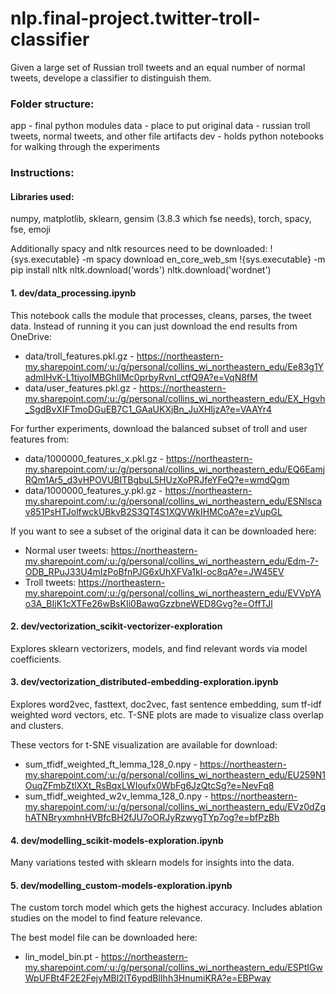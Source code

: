 # nlp.final-project.twitter-troll-classifier

Given a large set of Russian troll tweets and an equal number of normal tweets, develope a classifier to distinguish them.


### Folder structure:

app - final python modules
data - place to put original data - russian troll tweets, normal tweets, and other file artifacts
dev - holds python notebooks for walking through the experiments


### Instructions:

#### Libraries used:
numpy, matplotlib, sklearn, gensim (3.8.3 which fse needs), torch, spacy, fse, emoji

Additionally spacy and nltk resources need to be downloaded:
!{sys.executable} -m spacy download en_core_web_sm
!{sys.executable} -m pip install nltk
nltk.download('words')
nltk.download('wordnet')


#### 1. dev/data_processing.ipynb
This notebook calls the module that processes, cleans, parses, the tweet data. Instead of running it
you can just download the end results from OneDrive:

- data/troll_features.pkl.gz - https://northeastern-my.sharepoint.com/:u:/g/personal/collins_wi_northeastern_edu/Ee83g1YadmlHvK-L1tiyoIMBGhlIMc0prbyRvnl_ctfQ9A?e=VqN8fM 
- data/user_features.pkl.gz - https://northeastern-my.sharepoint.com/:u:/g/personal/collins_wi_northeastern_edu/EX_Hgvh_SgdBvXIFTmoDGuEB7C1_GAaUKXjBn_JuXHIjzA?e=VAAYr4


For further experiments, download the balanced subset of troll and user features from:
- data/1000000_features_x.pkl.gz -  https://northeastern-my.sharepoint.com/:u:/g/personal/collins_wi_northeastern_edu/EQ6EamjRQm1Ar5_d3vHPOVUBITBgbuL5HUzXoPRJfeYFeQ?e=wmdQgm
- data/1000000_features_y.pkl.gz - https://northeastern-my.sharepoint.com/:u:/g/personal/collins_wi_northeastern_edu/ESNlscav851PsHTJolfwckUBkvB2S3QT4S1XQVWkIHMCoA?e=zVupGL


If you want to see a subset of the original data it can be downloaded here:

- Normal user tweets: https://northeastern-my.sharepoint.com/:u:/g/personal/collins_wi_northeastern_edu/Edm-7-ODB_RPuJ33U4mIzPoBfnPJG6xUhXFVa1kI-oc8qA?e=JW45EV
- Troll tweets: https://northeastern-my.sharepoint.com/:u:/g/personal/collins_wi_northeastern_edu/EVVpYAo3A_BIjK1cXTFe26wBsKIi0BawqGzzbneWED8Gvg?e=OffTJl


#### 2. dev/vectorization_scikit-vectorizer-exploration
Explores sklearn vectorizers, models, and find relevant words via model coefficients.


#### 3. dev/vectorization_distributed-embedding-exploration.ipynb
Explores word2vec, fasttext, doc2vec, fast sentence embedding, sum tf-idf weighted word vectors, etc.
T-SNE plots are made to visualize class overlap and clusters.

These vectors for t-SNE visualization are available for download:
- sum_tfidf_weighted_ft_lemma_128_0.npy - https://northeastern-my.sharepoint.com/:u:/g/personal/collins_wi_northeastern_edu/EU259N1OuqZFmbZtlXXt_RsBqxLWIoufx0WbFg6JzQtcSg?e=NevFq8
- sum_tfidf_weighted_w2v_lemma_128_0.npy - https://northeastern-my.sharepoint.com/:u:/g/personal/collins_wi_northeastern_edu/EVz0dZghATNBryxmhnHVBfcBH2fJU7oORJyRzwygTYp7og?e=bfPzBh


#### 4. dev/modelling_scikit-models-exploration.ipynb
Many variations tested with sklearn models for insights into the data.


#### 5. dev/modelling_custom-models-exploration.ipynb
The custom torch model which gets the highest accuracy. Includes ablation studies on the model to find feature relevance.

The best model file can be downloaded here:
- lin_model_bin.pt - https://northeastern-my.sharepoint.com/:u:/g/personal/collins_wi_northeastern_edu/ESPtIGwWpUFBt4F2E2FejyMBl2lT6ypdBlIhh3HnumiKRA?e=EBPway



